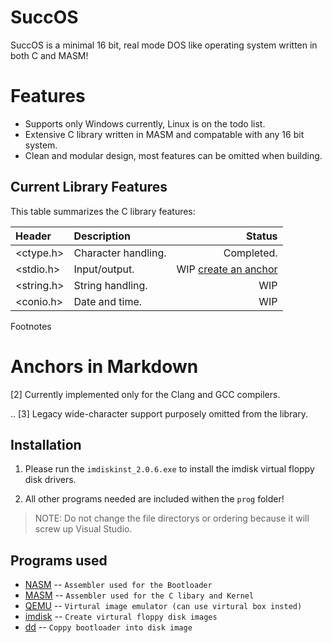 SuccOS
======================================
SuccOS is a minimal 16 bit, real mode DOS like operating system written in both C and MASM!



Features
========

* Supports only Windows currently, Linux is on the todo list.
* Extensive C library written in MASM and compatable with any 16 bit system.
* Clean and modular design, most features can be omitted when building.

Current Library Features
--------------
This table summarizes the C library features:

| Header        | Description                       | Status        |
| :------------ | :-------------------------------- | ------------: |
<ctype.h>      | Character handling.               | Completed.
<stdio.h>       | Input/output.                     | WIP [create an anchor](#anchors-in-markdown)
<string.h>      | String handling.                  | WIP
<conio.h>       | Date and time.                    | WIP


Footnotes

# Anchors in Markdown

[2] Currently implemented only for the Clang and GCC compilers.

.. [3] Legacy wide-character support purposely omitted from the library.



Installation
--------------------------------------

1) Please run the `imdiskinst_2.0.6.exe` to install the imdisk virtual floppy disk drivers.

2) All other programs needed are included withen the `prog` folder!

>NOTE: Do not change the file directorys or ordering because it will screw up Visual Studio.

Programs used
--------------------------------------

- [NASM](http://www.nasm.us/index.php) -- `Assembler used for the Bootloader`
- [MASM](http://www.masm32.com/download.htm) -- `Assembler used for the C libary and Kernel`
- [QEMU](http://www.qemu.org/) -- `Virtural image emulator (can use virtural box insted)`
- [imdisk](http://www.ltr-data.se/opencode.html/) -- `Create virtural floppy disk images`
- [dd](http://uranus.chrysocome.net/linux/rawwrite/dd-old.htm) -- `Coppy bootloader into disk image`

